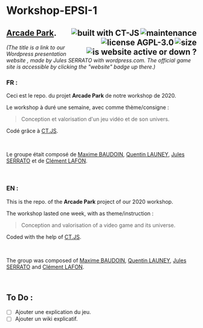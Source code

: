 # Workshop-EPSI-1  

## [Arcade Park](https://arcadepark.wordpress.com/home/). <img alt="maintenance" align="right" src="https://img.shields.io/maintenance/no/2020?color=inactive"><a href="https://github.com/ct-js/ct-js"><img alt="built with CT-JS" align="right" src="https://img.shields.io/badge/built%20with-CT--JS-yellowgreen"></a><img alt="size" align="right" src="https://img.shields.io/github/repo-size/Jpn287/Workshop-2020-EPSI_B1-groupe-10"><a href="./LICENSE"><img alt="license AGPL-3.0" align="right" src="https://img.shields.io/badge/license-AGPL--3.0-blue"></a><a href="http://www.chatandgo.fr/workshop/"><img alt="is website active or down ?" align="right" src="https://img.shields.io/website?down_color=red&down_message=down&up_color=green&up_message=active&url=http%3A%2F%2Fwww.chatandgo.fr%2Fworkshop%2F"></a>
*(The title is a link to our Wordpress presentation website , made by Jules SERRATO with wordpress.com. The official game site is accessible by clicking the "website" badge up there.)*

### FR : 
Ceci est le repo. du projet **Arcade Park** de notre workshop de 2020.

Le workshop à duré une semaine, avec comme thème/consigne : 
> Conception et valorisation d'un jeu vidéo et de son univers.

Codé grâce à [CT.JS](https://github.com/ct-js/ct-js).

<br/>

Le groupe était composé de [Maxime BAUDOIN](https://github.com/max33530), [Quentin LAUNEY](https://github.com/Elsword24), [Jules SERRATO](https://github.com/sjules027) et de [Clément LAFON](https://github.com/Jpn287). 

<br/>

### EN :
This is the repo. of the **Arcade Park** project of our 2020 workshop.

The workshop lasted one week, with as theme/instruction :
> Conception and valorisation of a video game and its universe.

Coded with the help of [CT.JS](https://github.com/ct-js/ct-js).

<br/>

The group was composed of [Maxime BAUDOIN](https://github.com/max33530), [Quentin LAUNEY](https://github.com/Elsword24), [Jules SERRATO](https://github.com/sjules027) and [Clément LAFON](https://github.com/Jpn287).

<br/>

## To Do :

- [ ] Ajouter une explication du jeu.
- [ ] Ajouter un wiki explicatif.
  
<br/>

<!-- [LICENSE](./LICENSE) -->
